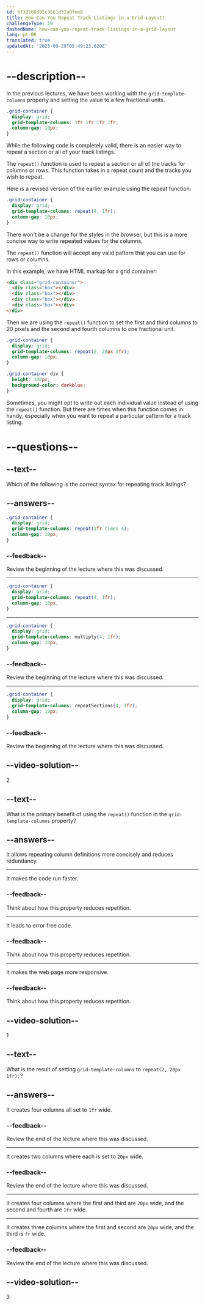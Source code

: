 ```yaml
---
id: 6732268d05c3661d32a0fee8
title: How Can You Repeat Track Listings in a Grid Layout?
challengeType: 19
dashedName: how-can-you-repeat-track-listings-in-a-grid-layout
lang: pt-BR
translated: true
updatedAt: '2025-09-29T05:49:23.620Z'
---
```


# --description--

In the previous lectures, we have been working with the `grid-template-columns` property and setting the value to a few fractional units.

```css
.grid-container {
  display: grid;
  grid-template-columns: 1fr 1fr 1fr 1fr;
  column-gap: 10px;
}
```

While the following code is completely valid, there is an easier way to repeat a section or all of your track listings.

The `repeat()` function is used to repeat a section or all of the tracks for columns or rows. This function takes in a repeat count and the tracks you wish to repeat.

Here is a revised version of the earlier example using the repeat function:

```css
.grid-container {
  display: grid;
  grid-template-columns: repeat(4, 1fr);
  column-gap: 10px;
}
```

There won't be a change for the styles in the browser, but this is a more concise way to write repeated values for the columns.

The `repeat()` function will accept any valid pattern that you can use for rows or columns.

In this example, we have HTML markup for a grid container:

```html
<div class="grid-container">
  <div class="box"></div>
  <div class="box"></div>
  <div class="box"></div>
  <div class="box"></div>
</div>
```

Then we are using the `repeat()` function to set the first and third columns to 20 pixels and the second and fourth columns to one fractional unit.

```css
.grid-container {
  display: grid;
  grid-template-columns: repeat(2, 20px 1fr);
  column-gap: 10px;
}

.grid-container div {
  height: 100px;
  background-color: darkblue;
}
```

Sometimes, you might opt to write out each individual value instead of using the `repeat()` function. But there are times when this function comes in handy, especially when you want to repeat a particular pattern for a track listing.

# --questions--

## --text--

Which of the following is the correct syntax for repeating track listings?

## --answers--

```css
.grid-container {
  display: grid;
  grid-template-columns: repeat(1fr times 4);
  column-gap: 10px;
}
```

### --feedback--

Review the beginning of the lecture where this was discussed.

---

```css
.grid-container {
  display: grid;
  grid-template-columns: repeat(4, 1fr);
  column-gap: 10px;
}
```

---

```css
.grid-container {
  display: grid;
  grid-template-columns: multiply(4, 1fr);
  column-gap: 10px;
}
```

### --feedback--

Review the beginning of the lecture where this was discussed.

---

```css
.grid-container {
  display: grid;
  grid-template-columns: repeatSections(4, 1fr);
  column-gap: 10px;
}
```

### --feedback--

Review the beginning of the lecture where this was discussed.

## --video-solution--

2

## --text--

What is the primary benefit of using the `repeat()` function in the `grid-template-columns` property?

## --answers--

It allows repeating column definitions more concisely and reduces redundancy.

---

It makes the code run faster.


### --feedback--

Think about how this property reduces repetition.

---

It leads to error free code.

### --feedback--

Think about how this property reduces repetition.

---

It makes the web page more responsive.

### --feedback--

Think about how this property reduces repetition.

## --video-solution--

1

## --text--

What is the result of setting `grid-template-columns` to `repeat(2, 20px 1fr);`?

## --answers--

It creates four columns all set to `1fr` wide.

### --feedback--

Review the end of the lecture where this was discussed.

---

It creates two columns where each is set to `20px` wide.

### --feedback--

Review the end of the lecture where this was discussed.

---

It creates four columns where the first and third are `20px` wide, and the second and fourth are `1fr` wide.

---

It creates three columns where the first and second are `20px` wide, and the third is `fr` wide.

### --feedback--

Review the end of the lecture where this was discussed.

## --video-solution--

3
